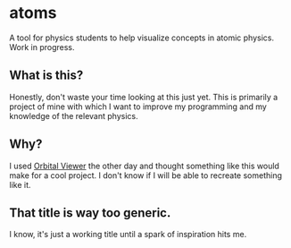# atoms
A tool for physics students to help visualize concepts in atomic physics. Work in progress.

## What is this?

Honestly, don't waste your time looking at this just yet.
This is primarily a project of mine with which I want to improve my programming and my knowledge of the relevant physics.

## Why?

I used [Orbital Viewer](https://orbitals.com/orb/ov.htm) the other day and thought something like this would make for a cool project.
I don't know if I will be able to recreate something like it.

## That title is way too generic.

I know, it's just a working title until a spark of inspiration hits me.
